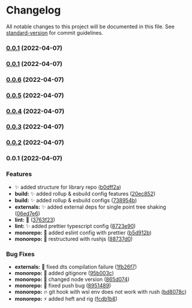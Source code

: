 # Changelog

All notable changes to this project will be documented in this file. See [standard-version](https://github.com/conventional-changelog/standard-version) for commit guidelines.

### [0.0.1](https://github.com/fellwork/foreman/compare/v0.0.6...v0.0.1) (2022-04-07)

### [0.0.1](https://github.com/fellwork/foreman/compare/v0.0.6...v0.0.1) (2022-04-07)

### [0.0.6](https://github.com/fellwork/foreman/compare/v0.0.4...v0.0.6) (2022-04-07)

### [0.0.5](https://github.com/fellwork/foreman/compare/v0.0.4...v0.0.5) (2022-04-07)

### [0.0.4](https://github.com/fellwork/foreman/compare/v0.0.3...v0.0.4) (2022-04-07)

### [0.0.3](https://github.com/fellwork/foreman/compare/v0.0.2...v0.0.3) (2022-04-07)

### [0.0.2](https://github.com/fellwork/foreman/compare/v0.0.1...v0.0.2) (2022-04-07)

### 0.0.1 (2022-04-07)


### Features

* :sparkles: added structure for library repo ([b0dff2a](https://github.com/fellwork/foreman/commit/b0dff2a73cff803fc39b08c64ab3a8d8b3cbafd7))
* **build:** :sparkles: added rollup & esbuild config features ([20ec852](https://github.com/fellwork/foreman/commit/20ec852944ae75caffedfbe32dc68998dbe3aef7))
* **build:** :sparkles: added rollup & esbuild configs ([738954b](https://github.com/fellwork/foreman/commit/738954ba833951f7f8141a63a22b646ee0f642fe))
* **externals:** :sparkles: added external deps for single point tree shaking ([06ed7e6](https://github.com/fellwork/foreman/commit/06ed7e61a98fb37524f56c1bcf9ed33aacc73710))
* **lint:** :construction: ([3763f23](https://github.com/fellwork/foreman/commit/3763f233bb65120b349db260f92395b26d8cd0d9))
* **lint:** :sparkles: added prettier typescript config ([8723e90](https://github.com/fellwork/foreman/commit/8723e9022f98db5d2539eb0b76fbcb879e9dc4b7))
* **monorepo:** :art: added eslint config with prettier ([b5d912b](https://github.com/fellwork/foreman/commit/b5d912b40d78f90ac69df9c0cfc113e698591545))
* **monorepo:** :art: restructured with rushjs ([88737d0](https://github.com/fellwork/foreman/commit/88737d0ecec5b51b760d29f86c40391e5a59b2c6))


### Bug Fixes

* **externals:** :bug: fixed dts compilation failure ([1fb26f7](https://github.com/fellwork/foreman/commit/1fb26f74d4335330781b04bbc4f4db89063f4e4d))
* **monorepo:** :bug: added gitignore ([95b003c](https://github.com/fellwork/foreman/commit/95b003c5a0ec7addde78f6cd799b5a3de163bf4e))
* **monorepo:** :bug: changed node version ([865d074](https://github.com/fellwork/foreman/commit/865d074f0496a42c73b86276095f969580198852))
* **monorepo:** :bug: fixed push bug ([8951489](https://github.com/fellwork/foreman/commit/895148931dc7d2acd4f97e88a921c2467af3c4dd))
* **monorepo:** :fire: git hook with wsl env does not work with rush ([bd8078c](https://github.com/fellwork/foreman/commit/bd8078c41e15a0fcff877a4569eb5cd479a2cfdc))
* **monorepo:** :zap: added heft and rig ([fcdb1b8](https://github.com/fellwork/foreman/commit/fcdb1b8b2c2428f0b815788b4131d401bb3d0a0c))
